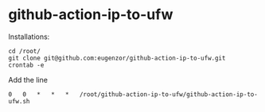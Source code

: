 # github-action-ip-to-ufw

Installations:
```
cd /root/
git clone git@github.com:eugenzor/github-action-ip-to-ufw.git
crontab -e
```

Add the line
```
0   0   *   *   *   /root/github-action-ip-to-ufw/github-action-ip-to-ufw.sh
```
